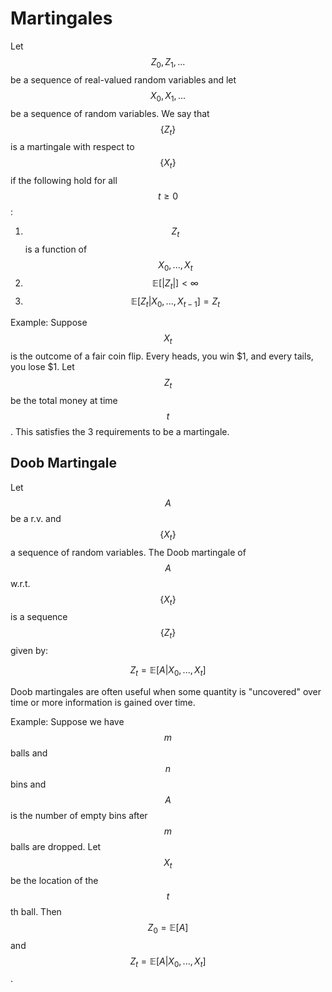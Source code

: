 # Martingales

Let $$Z_0, Z_1, ...$$ be a sequence of real-valued random variables and let $$X_0, X_1, ...$$
be a sequence of random variables. We say that $$\{Z_t\}$$ is a martingale with respect
to $$\{X_t\}$$ if the following hold for all $$t \geq 0$$:

1. $$Z_t$$ is a function of $$X_0, ..., X_t$$
2. $$\mathbb{E}[|Z_t|] < \infty$$
3. $$\mathbb{E}[Z_t | X_0, ..., X_{t-1}] = Z_t$$

Example: Suppose $$X_t$$ is the outcome of a fair coin flip. Every heads, you win $1, and every
tails, you lose $1. Let $$Z_t$$ be the total money at time $$t$$. This satisfies the 3 requirements
to be a martingale.

## Doob Martingale

Let $$A$$ be a r.v. and $$\{X_t\}$$ a sequence of random variables. The Doob martingale of $$A$$
w.r.t. $$\{ X_t \}$$ is a sequence $$\{ Z_t \}$$ given by:

$$Z_t = \mathbb{E}[A | X_0, ..., X_t]$$

Doob martingales are often useful when some quantity is "uncovered" over time or more information
is gained over time.

Example: Suppose we have $$m$$ balls and $$n$$ bins and $$A$$ is the number of empty bins after $$m$$
balls are dropped. Let $$X_t$$ be the location of the $$t$$th ball. Then $$Z_0 = \mathbb{E}[A]$$ and
$$Z_t = \mathbb{E}[A | X_0, ..., X_t]$$.